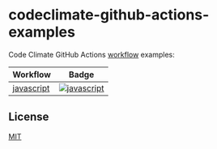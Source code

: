 # codeclimate-github-actions-examples

Code Climate GitHub Actions [workflow](.github/workflows) examples:

<!-- prettier-ignore-start -->

| Workflow | Badge |
| --- | --- |
| [javascript](.github/workflows/javascript.yml) | [![javascript](https://github.com/remarkablemark/codeclimate-github-actions-examples/actions/workflows/javascript.yml/badge.svg)](https://github.com/remarkablemark/codeclimate-github-actions-examples/actions/workflows/javascript.yml) |

<!-- prettier-ignore-end -->

## License

[MIT](LICENSE)
